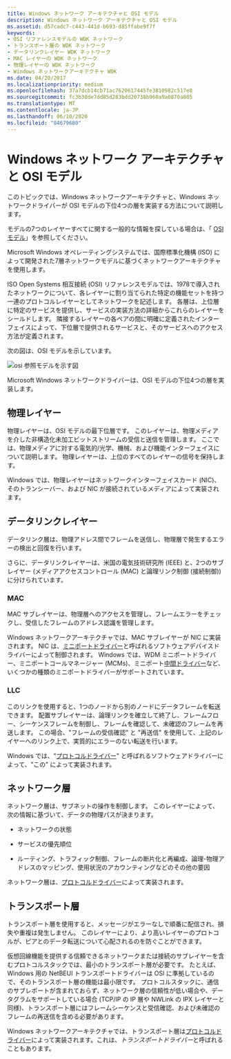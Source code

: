 ```yaml
---
title: Windows ネットワーク アーキテクチャと OSI モデル
description: Windows ネットワーク アーキテクチャと OSI モデル
ms.assetid: d57cadc7-c443-441d-b693-d85ffabe9f7f
keywords:
- OSI リファレンスモデルの WDK ネットワーク
- トランスポート層の WDK ネットワーク
- データリンクレイヤー WDK ネットワーク
- MAC レイヤーの WDK ネットワーク
- 物理レイヤーの WDK ネットワーク
- Windows ネットワークアーキテクチャ WDK
ms.date: 04/20/2017
ms.localizationpriority: medium
ms.openlocfilehash: 37a7dcb14cb71ac7620617445fe3810982c517e8
ms.sourcegitcommit: fc3b30de7dd85d283bdd20738b960a9a0870a805
ms.translationtype: MT
ms.contentlocale: ja-JP
ms.lasthandoff: 06/10/2020
ms.locfileid: "84679680"
---
```

# <a name="windows-network-architecture-and-the-osi-model"></a>Windows ネットワーク アーキテクチャと OSI モデル

このトピックでは、Windows ネットワークアーキテクチャと、Windows ネットワークドライバーが OSI モデルの下位4つの層を実装する方法について説明します。

モデルの7つのレイヤーすべてに関する一般的な情報を探している場合は、「 [OSI モデル](https://en.wikipedia.org/wiki/OSI_model)」を参照してください。

Microsoft Windows オペレーティングシステムでは、国際標準化機構 (ISO) によって開発された7層ネットワークモデルに基づくネットワークアーキテクチャを使用します。 

ISO Open Systems 相互接続 (OSI) リファレンスモデルでは、1978で導入されたネットワークについて、各レイヤーに割り当てられた特定の機能セットを持つ一連のプロトコルレイヤーとしてネットワークを記述します。 各層は、上位層に特定のサービスを提供し、サービスの実装方法の詳細からこれらのレイヤーをシールドします。 隣接するレイヤーの各ペアの間に明確に定義されたインターフェイスによって、下位層で提供されるサービスと、そのサービスへのアクセス方法が定義されます。 

次の図は、OSI モデルを示しています。

![osi 参照モデルを示す図](images/101osi.png)

Microsoft Windows ネットワークドライバーは、OSI モデルの下位4つの層を実装します。

## <a name="physical-layer"></a>物理レイヤー  
物理レイヤーは、OSI モデルの最下位層です。 このレイヤーは、物理メディアを介した非構造化未加工ビットストリームの受信と送信を管理します。 ここでは、物理メディアに対する電気的/光学、機械、および機能インターフェイスについて説明します。 物理レイヤーは、上位のすべてのレイヤーの信号を保持します。 

Windows では、物理レイヤーはネットワークインターフェイスカード (NIC)、そのトランシーバー、および NIC が接続されているメディアによって実装されます。

## <a name="data-link-layer"></a>データリンクレイヤー  

データリンク層は、物理アドレス間でフレームを送信し、物理層で発生するエラーの検出と回復を行います。 

さらに、データリンクレイヤーは、米国の電気技術研究所 (IEEE) と、2つのサブレイヤー (メディアアクセスコントロール (MAC) と論理リンク制御 (接続制御)) に分けられています。

### <a name="mac"></a>MAC

MAC サブレイヤーは、物理層へのアクセスを管理し、フレームエラーをチェックし、受信したフレームのアドレス認識を管理します。

Windows ネットワークアーキテクチャでは、MAC サブレイヤーが NIC に実装されます。 NIC は、[ミニポートドライバー](ndis-miniport-drivers2.md)と呼ばれるソフトウェアデバイスドライバーによって制御されます。 Windows では、WDM ミニポートドライバー、ミニポートコールマネージャー (MCMs)、ミニポート[中間ドライバー](ndis-miniport-drivers.md)など、いくつかの種類のミニポートドライバーがサポートされています。

### <a name="llc"></a>LLC

このリンクを使用すると、1つのノードから別のノードにデータフレームを転送できます。 配置サブレイヤーは、論理リンクを確立して終了し、フレームフロー、シーケンスフレームを制御し、フレームを確認して、未確認のフレームを再送します。 この場合、"フレームの受信確認" と "再送信" を使用して、上記のレイヤーへのリンク上で、実質的にエラーのない転送を行います。

Windows では、"[プロトコルドライバー](ndis-protocol-drivers.md)" と呼ばれるソフトウェアドライバーによって、"この" によって実装されます。

## <a name="network-layer"></a>ネットワーク層
ネットワーク層は、サブネットの操作を制御します。 このレイヤーによって、次の情報に基づいて、データの物理パスが決まります。

-   ネットワークの状態

-   サービスの優先順位

-   ルーティング、トラフィック制御、フレームの断片化と再編成、論理-物理アドレスのマッピング、使用状況のアカウンティングなどのその他の要因

ネットワーク層は、[プロトコルドライバー](ndis-protocol-drivers.md)によって実装されます。

## <a name="transport-layer"></a>トランスポート層

トランスポート層を使用すると、メッセージがエラーなしで順番に配信され、損失や重複は発生しません。 このレイヤーにより、より高いレイヤーのプロトコルが、ピアとのデータ転送について心配されるのを防ぐことができます。 

仮想回線機能を提供する信頼できるネットワークまたは接続のサブレイヤーを含むプロトコルスタックでは、最小のトランスポート層が必要です。 たとえば、Windows 用の NetBEUI トランスポートドライバーは OSI に準拠しているので、そのトランスポート層の機能は最小限です。 プロトコルスタックに、通信のサブレポートが含まれておらず、ネットワーク層の信頼性が低い場合や、データグラムをサポートしている場合 (TCP/IP の IP 層や NWLink の IPX レイヤーと同様)、トランスポート層にはフレームシーケンスと受信確認、および未確認のフレームの再送信を含める必要があります。

Windows ネットワークアーキテクチャでは、トランスポート層は[プロトコルドライバー](ndis-protocol-drivers.md)によって実装されます。これは、*トランスポートドライバー*と呼ばれることもあります。

 

 





